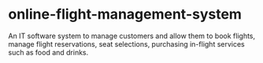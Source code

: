 # online-flight-management-system
An IT software system to manage customers and allow them to book flights, manage flight reservations, seat selections, purchasing in-flight services such as food and drinks.
